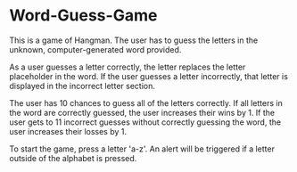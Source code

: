 # Word-Guess-Game

<!-- What the project does: -->

This is a game of Hangman. The user has to guess the letters in the unknown, computer-generated word provided. 

As a user guesses a letter correctly, the letter replaces the letter placeholder in the word. If the user guesses a letter incorrectly, that letter is displayed in the incorrect letter section. 

The user has 10 chances to guess all of the letters correctly. If all letters in the word are correctly guessed, the user increases their wins by 1. If the user gets to 11 incorrect guesses without correctly guessing the word, the user increases their losses by 1.  

<!-- How users can get started with the project: -->

To start the game, press a letter 'a-z'. An alert will be triggered if a letter outside of the alphabet is pressed.



<!-- Why the project is useful: -->
<!-- Where users can get help with your project: -->
<!-- Who maintains and contributes to the project: -->





